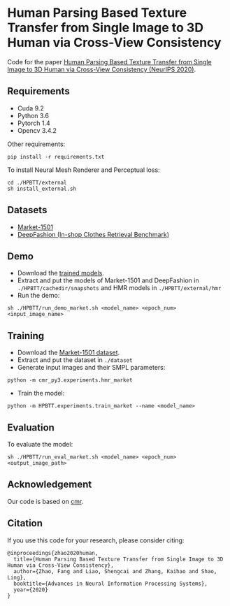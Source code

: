 # Human Parsing Based Texture Transfer from Single Image to 3D Human via Cross-View Consistency

Code for the paper [Human Parsing Based Texture Transfer from Single Image to 3D Human via Cross-View Consistency (NeurIPS 2020)](https://papers.nips.cc/paper/2020/file/a516a87cfcaef229b342c437fe2b95f7-Paper.pdf). 

## Requirements

- Cuda 9.2
- Python 3.6
- Pytorch 1.4
- Opencv 3.4.2

Other requirements:

```
pip install -r requirements.txt
```

To install Neural Mesh Renderer and Perceptual loss:

```
cd ./HPBTT/external
sh install_external.sh
```

## Datasets

- [Market-1501](http://zheng-lab.cecs.anu.edu.au/Project/project_reid.html)
- [DeepFashion (In-shop Clothes Retrieval Benchmark)](http://mmlab.ie.cuhk.edu.hk/projects/DeepFashion/InShopRetrieval.html)

## Demo

- Download the [trained models](https://drive.google.com/drive/folders/1zTxalRr6RnJ-lK3_u2JB23ejF1yBK1Ao?usp=sharing).
- Extract and put the models of Market-1501 and DeepFashion in `./HPBTT/cachedir/snapshots` and HMR models in `./HPBTT/external/hmr`
- Run the demo:

```
sh ./HPBTT/run_demo_market.sh <model_name> <epoch_num> <input_image_name>
```

## Training

- Download the [Market-1501 dataset](https://drive.google.com/file/d/1HGRDRrYr0nLhQzQmAFc2Odws_bn3q9Jo/view?usp=sharing).
- Extract and put the dataset in `./dataset`
- Generate input images and their SMPL parameters:

```
python -m cmr_py3.experiments.hmr_market
```

- Train the model:

```
python -m HPBTT.experiments.train_market --name <model_name>
```

## Evaluation

To evaluate the model:

```
sh ./HPBTT/run_eval_market.sh <model_name> <epoch_num> <output_image_path>
```

## Acknowledgement

Our code is based on [cmr](https://github.com/akanazawa/cmr).

## Citation
If you use this code for your research, please consider citing:
```
@inproceedings{zhao2020human,
  title={Human Parsing Based Texture Transfer from Single Image to 3D Human via Cross-View Consistency},
  author={Zhao, Fang and Liao, Shengcai and Zhang, Kaihao and Shao, Ling},
  booktitle={Advances in Neural Information Processing Systems},
  year={2020}
}
```
